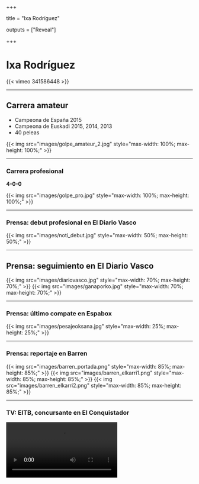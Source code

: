 +++

title = "Ixa Rodríguez"

outputs = ["Reveal"]

+++

<h1> Ixa Rodríguez </h1>

{{< vimeo 341586448 >}}

---

<h2>Carrera amateur</h2>
<div class ="flex-container">
<div class="flex-row">
	<ul>
		<li>Campeona de España 2015</li>
		<li>Campeona de Euskadi 2015, 2014, 2013</li>
		<li>40 peleas</li>
	</ul>
</div>

{{< img src="images/golpe_amateur_2.jpg" style="max-width: 100%; max-height: 100%;" >}}
</div>


---

### Carrera profesional
<div class ="flex-container">

<div class="flex-row" style="font-size:100%;font-weight: bold" >
4-0-0
</div>

{{< img src="images/golpe_pro.jpg" style="max-width: 100%; max-height: 100%;" >}}

</div>

---

### Prensa: debut profesional en El Diario Vasco

<div class ="flex-container">
{{< img src="images/noti_debut.jpg" style="max-width: 50%; max-height: 50%;" >}}
</div>

---

<h2> Prensa: seguimiento en El Diario Vasco </h2>
<div class ="flex-container">

{{< img src="images/diariovasco.jpg" style="max-width: 70%; max-height: 70%;" >}}
{{< img src="images/ganaporko.jpg" style="max-width: 70%; max-height: 70%;" >}}

</div>

---

### Prensa: último compate en Espabox

{{< img src="images/pesajeoksana.jpg" style="max-width: 25%; max-height: 25%;" >}}


---

### Prensa: reportaje en Barren
<div class ="flex-container">
{{< img src="images/barren_portada.png" style="max-width: 85%; max-height: 85%;" >}}
{{< img src="images/barren_elkarri1.png" style="max-width: 85%; max-height: 85%;" >}}
{{< img src="images/barren_elkarri2.png" style="max-width: 85%; max-height: 85%;" >}}
</div>

---

### TV: EITB, concursante en El Conquistador

<video src="/images/CONQUIS" controls>

https://www.eitb.eus/es/videos/detalle/1353704/video-los-mejores-momentos-ixa-el-conquis/

---

### TV: EITB, entrevista en Historias a Bocados

<video src="/images/CHINO" controls>

https://www.eitb.eus/es/television/programas/historias-a-bocados/videos/detalle/5854111/video-isa-rodriguez-hung-fai-comen-arroz-entrenar-soraluze-boxeo/

